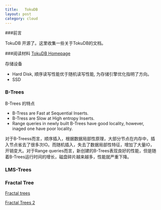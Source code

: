 ```yaml
---
title:   TokuDB
layout: post
category: cloud
---
```

###前言
<p> TokuDB 开源了。这里收集一些关于TokuDB的文档。</p>

###阅读材料
[TokuDB Homepage](http://www.tokutek.com/2013/04/announcing-tokudb-v7-open-source-and-more/ "Announcing TokuDB v7: Open Source and More")

<p> 存储设备 </p>
<ul>
<li> Hard Disk, 顺序读写性能优于随机读写性能, 为存储引擎优化指明了方向。 </li>
<li> SSD </li>
</ul>


### B-Trees
<p> B-Trees 的特点 </p>
<ul>
<li> B-Tress are Fast at Sequential Inserts. </li>
<li> B-Tress are Slow at High entropy  Inserts. </li>
<li> Range queries in newly built B-Trees have good locality, however, inaged one have poor locality. </li>
</ul>

<p> 对于B-Treess而言，顺序插入，根据数据局部性原理，大部分节点在内存中，插入节点省去了很多次IO。而随机插入，失去了数据局部性特征，增加了大量IO，开销变大。对于Range queries而言，新创建的B-Trees表现良好的性能，但是随着B-Trees运行时间的增长，磁盘碎片越来越多，性能就严重下降。</p>

### LMS-Trees

### Fractal Tree

[Fractal trees](http://tokutek.com/downloads/mysqluc-2010-fractal-trees.pdf "fractal trees")

[Fractal Trees 2](http://www.bnl.gov/csc/seminars/abstracts/Bender_Presentation.pdf "fractal trees")
